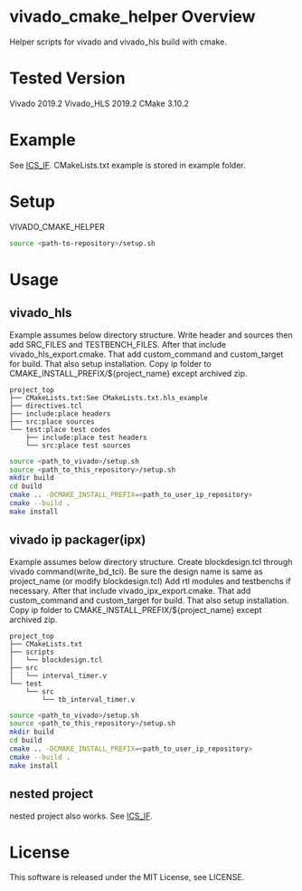# vivado_cmake_helper Overview
Helper scripts for vivado and vivado_hls build with cmake.

# Tested Version
Vivado 2019.2
Vivado_HLS 2019.2
CMake 3.10.2

# Example
See [ICS_IF](#https://github.com/akira-nishiyama/ICS_IF).
CMakeLists.txt example is stored in example folder.

# Setup
VIVADO_CMAKE_HELPER
```bash
source <path-to-repository>/setup.sh
```

# Usage
## vivado_hls
Example assumes below directory structure.
Write header and sources then add SRC_FILES and TESTBENCH_FILES.
After that include vivado_hls_export.cmake.
That add custom_command and custom_target for build.
That also setup installation. Copy ip folder to CMAKE_INSTALL_PREFIX/${project_name} except archived zip.

```
project_top
├── CMakeLists.txt:See CMakeLists.txt.hls_example
├── directives.tcl
├── include:place headers
├── src:place sources
└── test:place test codes
    ├── include:place test headers
    └── src:place test sources
```

```bash
source <path_to_vivado>/setup.sh
source <path_to_this_repository>/setup.sh
mkdir build
cd build
cmake .. -DCMAKE_INSTALL_PREFIX=<path_to_user_ip_repository>
cmake --build .
make install
```

## vivado ip packager(ipx)
Example assumes below directory structure.
Create blockdesign.tcl through vivado command(write_bd_tcl).
Be sure the design name is same as project_name
(or modify blockdesign.tcl)
Add rtl modules and testbenchs if necessary.
After that include vivado_ipx_export.cmake.
That add custom_command and custom_target for build.
That also setup installation. Copy ip folder to CMAKE_INSTALL_PREFIX/${project_name} except archived zip.

```
project_top
├── CMakeLists.txt
├── scripts
│   └── blockdesign.tcl
├── src
│   └── interval_timer.v
└── test
    └── src
        └── tb_interval_timer.v
```

```bash
source <path_to_vivado>/setup.sh
source <path_to_this_repository>/setup.sh
mkdir build
cd build
cmake .. -DCMAKE_INSTALL_PREFIX=<path_to_user_ip_repository>
cmake --build .
make install
```

## nested project
nested project also works.
See [ICS_IF](#https://github.com/akira-nishiyama/ICS_IF).

# License
This software is released under the MIT License, see LICENSE.

